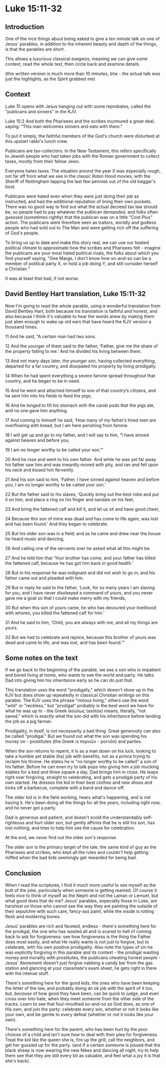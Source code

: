 # Luke 15:11-32


## Introduction

One of the nice things about being asked to give a ten minute talk on one of Jesus' parables,
in addition to the inherent beauty and depth of the things,
is that the parables are short.

This allows a luxurious classical exegesis, 
meaning we can give some context,
read the whole text,
then circle back and examine details.

(this written version is much more than 10 minutes, btw - 
the actual talk was just the highlights, as the Spirit grabbed me)


## Context

Luke 15 opens with Jesus hanging out with some reprobates,
called the "publicans and sinners" in the KJV.

Luke 15:2 And both the Pharisees and the scribes murmured a great
deal, saying: “This man welcomes sinners and eats with them.”

To put it simply,
the faithful members of the God's church
were disturbed at this upstart rabbi's lunch crew.

Publicans are tax-collectors.
In the New Testament, this refers specifically to Jewish people
who had taken jobs with the Roman government to collect taxes, 
mostly from their fellow Jews.

Everyone hates taxes.
The situation around the year 0 was especially rough,
not far off from what we see in the classic Robin Hood movies,
with the Sheriff of Nottingham
tapping the last few pennies out of the old beggar's boot.

Publicans were hated even when they were just doing their job as instructed,
and had the additional reputation of lining their own pockets.
There was no good way to find out what the actual decreed tax law should be,
so people had to pay whatever the publican demanded,
and folks often guessed (sometimes rightly)
that the publican was on a little "Cost Plus" action.
The publicans were therefore seen as traitors,
worldly and godless people who had sold out to The Man
and were getting rich off the suffering of God's people.

To bring us up to date and make this story real,
we can use our heated political climate to approximate how the scribes and Pharisees felt - 
imagine the publicans are your most hated political rivals,
the folks about which you find yourself saying, 
"Gee Marge, I don't know how so-and-so 
can be a member of political party X,
or hold a job doing Y,
and still consider herself a Christian."

It was at least that bad, if not worse.


## David Bentley Hart translation, Luke 15:11-32

Now I'm going to read the whole parable,
using a wonderful translation from David Bentley Hart,
both because his translation is faithful and honest,
and also because I think it's valuable to hear the words anew
by making them just alien enough to wake up old ears 
that have heard the KJV version a thousand times.

11 And he said, “A certain man had two sons. 

12 And the younger of them said to the father,
‘Father, give me the share of the property falling to me.’ 
And he divided his living between them. 

13 And not many days later, the younger son,
having collected everything, departed for a far country, 
and dissipated his property by living prodigally. 

14 When he had spent everything 
a severe famine spread throughout that country, 
and he began to be in need. 

15 And he went and attached himself to one of that country’s citizens, 
and he sent him into his fields to feed the pigs; 

16 And he longed to fill his stomach with the carob pods that the pigs ate, 
and no one gave him anything. 

17 And coming to himself he said, 
‘How many of my father’s hired men are overflowing with bread, 
but I am here perishing from famine. 

18 I will get up and go to my father, 
and I will say to him, 
“I have sinned against heaven and before you, 

19 I am no longer worthy to be called your son.”’ 

20 And he rose and went to his own father. 
And while he was yet far away his father saw him 
and was inwardly moved with pity, 
and ran and fell upon his neck and kissed him fervently. 

21 And his son said to him, ‘Father, I have sinned against heaven and before
you, I am no longer worthy to be called your son.’ 

22 But the father said to his slaves, 
‘Quickly bring out the best robe and put it on him, 
and place a ring on his finger and sandals on his feet, 

23 And bring the fattened calf and kill it, 
and let us sit and have good cheer, 

24 Because this son of mine was dead and has come to life again, 
was lost and has been found.’ 
And they began to celebrate. 

25 But his older son was in a field;
and as he came and drew near the house he heard music and dancing,

26 And calling one of the servants over he asked what all this might be.

27 And he told him that 
‘Your brother has come, 
and your father has killed the fattened calf, 
because he has got him back in good health.’

28 But in his response he was indignant 
and did not wish to go in; 
and his father came out and pleaded with him. 

29 But in reply he said to the father, 
‘Look, for so many years I am slaving for you, 
and I have never disobeyed a command of yours, 
and you never gave me a goat so that I could make merry with my friends, 

30 But when this son of yours came,
he who has devoured your livelihood with whores, 
you killed the fattened calf for him.’ 

31 And he said to him, 
‘Child, you are always with me, 
and all my things are yours. 

32 But we had to celebrate and rejoice,
because this brother of yours 
was dead and came to life, 
and was lost, and has been found.’”


## Some notes on the text

If we go back to the beginning of the parable,
we see a son who is impatient and bored living at home,
who wants to see the world and party.
He talks Dad into giving him his inheritance early
so he can do just that.

This translation uses the word "prodigally," 
which doesn't show up in the KJV but does show up repeatedly
in classical Christian writings on this parable.
The KJV uses the phrase "riotous living,"
others use the word "wild" or "reckless,"
but "prodigal" probably is the best word we have for what he was up to - 
the Greek ἀσώτως (asótós) means, literally, "not saved,"
which is exactly what the son did with his inheritance 
before landing the job as a pig farmer.

Prodigality, in itself, is not necessarily a bad thing.
Great generosity can also be called "prodigal."
But we found out what the son was spending his money on - 
prostitutes (the Greek is πορνῶν - pornōn) and parties.

When the son returns to repent, 
it is as a man down on his luck,
looking to take a humble yet stable (ha) job with benefits,
not as a prince trying to reclaim his throne.
He states he is "no longer worthy to be called" a son of his father.
Before he can even try to talk pops into giving him a job mucking stables
for a bed and three square a day,
Dad brings him in close.
He leaps right over forgiving, straight to celebrating, 
and gets a prodigal party of his own started.
He dresses the kid in their best clothes and new shoes
and kicks off a barbecue, complete with a band and dance-off.

The older kid is in the field working,
hears what's happening, and is not having it.
He's been doing all the things for all the years,
including right now,
and he never got a party.

Dad is generous and patient,
and doesn't scold the understandably self-righteous
and hurt older son, 
but gently affirms that he is still his son,
has lost nothing, 
and tries to help him see the cause for celebration.

At the end, we never find out the older son's response.

The older son is the primary target of the tale,
the same kind of guy as the Pharisees and scribes,
who kept all the rules and couldn't help getting miffed
when the bad kids seemingly get rewarded for being bad.


## Conclusion

When I read the scriptures, 
I find it much more useful to see myself 
as the butt of the joke, 
particularly when someone is getting reamed.
Of course it feels nice to think of myself as the 
Nephi and not the Laman or Lemuel,
but what good does that do me?
Jesus' parables, especially those in Luke,
are harshest on those who cannot see 
the way they are painting the outside of their sepulchre 
with such care, fancy-ass paint,
while the inside is rotting flesh and moldering bones.

Jesus' parables are rich and faceted, endless - 
there's something here for the prodigal,
the one who has wasted all
and is scared to hell of coming back to ask for forgiveness:
see how forgiveness is the thing the Father does most easily,
and what He really wants is not just to forgive,
but to celebrate, with his own positive prodigality.
Also note the types of sin he was explicitly forgiving 
in this parable and its context - 
the prodigal wasting money and morality with prostitutes, 
the publicans cheating honest people - 
Jesus' Atonement doesn't just forgive nabbing a candy bar from the gas station
and glancing at your classmate's exam sheet,
he gets right in there with the intense stuff.

There's something here for the good kids,
the ones who have been keeping the letter of the law,
and probably doing an ok job with the spirit of it too,
but, *because* of how good they have been,
can be quick to judge, and even cross over into hate,
when they meet someone from the other side of the tracks.
Learn to see that foul-mouthed so-and-so as God does,
as one of His own,
and join the party: celebrate every win,
whether or not it looks like your own, 
and be gentle to every defeat (whether or not it looks like your own).

There's something here for the parent,
who has been hurt by the poor choices of a child
and isn't sure how to deal with their plea for forgiveness.
Treat the kid like the queen she is,
fire up the grill,
call the neighbors,
and get her gussied up for the party.
(and if a certain someone is pissed that the black sheep 
is now wearing the new Nikes and dancing all night, 
try to help them see that they are still every bit as valuable,
and feel what a joy it is that she's back).


